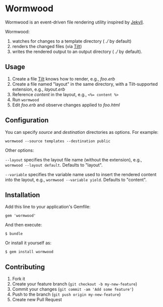 # Wormwood

Wormwood is an event-driven file rendering utility inspired by [Jekyll](https://github.com/mojombo/jekyll).

Wormwood:
1. watches for changes to a template directory ( _./_ by default)
2. renders the changed files (via [Tilt](https://github.com/rtomayko/tilt))
3. writes the rendered output to an output directory ( _./_ by default).

## Usage

1. Create a file [Tilt](https://github.com/rtomayko/tilt) knows how to render, e.g., _foo.erb_
2. Create a file named "layout" in the same directory, with a Tilt-supported extension, e.g., _layout.erb_
3. Reference _content_ in the layout, e.g., `<%= content %>`
4. Run `wormwood`
5. Edit _foo.erb_ and observe changes applied to _foo.html_


## Configuration

You can specify _source_ and _destination_ directories as options. For example:

    wormwood --source templates --destination public

Other options:

`--layout` specifies the layout file name (without the extension), e.g., `wormwood --layout default`. Defaults to "layout".

`--variable` specifies the variable name used to insert the rendered content into the layout, e.g., `wormwood --variable yield`. Defaults to "content".


## Installation

Add this line to your application's Gemfile:

    gem 'wormwood'

And then execute:

    $ bundle

Or install it yourself as:

    $ gem install wormwood


## Contributing

1. Fork it
2. Create your feature branch (`git checkout -b my-new-feature`)
3. Commit your changes (`git commit -am 'Add some feature'`)
4. Push to the branch (`git push origin my-new-feature`)
5. Create new Pull Request
